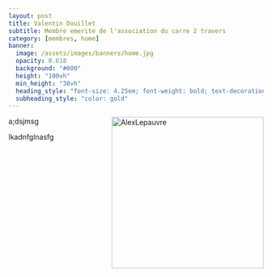 ```yaml
---
layout: post
title: Valentin Douillet
subtitle: Membre emerite de l'association du carre 2 travers
category: [membres, home]
banner:
  image: /assets/images/banners/home.jpg
  opacity: 0.618
  background: "#000"
  height: "100vh"
  min_height: "38vh"
  heading_style: "font-size: 4.25em; font-weight: bold; text-decoration: underline"
  subheading_style: "color: gold"
---
```


<img src="{{site.baseurl | prepend: site.url}}assets/images/members/ValentinDouillet.jpg" alt="AlexLepauvre" style="float: right; width: 300px; height: auto;"/>





a;dsjmsg


lkadnfglnasfg






















